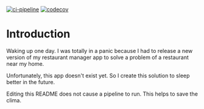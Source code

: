 [![ci-pipeline](https://github.com/KinNeko-De/RestaurantManager/actions/workflows/pipeline.yml/badge.svg?branch=master)](https://github.com/KinNeko-De/RestaurantManager/actions/workflows/pipeline.yml)
[![codecov](https://codecov.io/gh/KinNeko-De/RestaurantManager/branch/master/graph/badge.svg?token=UDEUBG9P4T)](https://codecov.io/gh/KinNeko-De/RestaurantManager)

# Introduction
Waking up one day. I was totally in a panic because I had to release a new version of my restaurant manager app to solve a problem of a restaurant near my home. 

Unfortunately, this app doesn't exist yet. So I create this solution to sleep better in the future.

Editing this README does not cause a pipeline to run. This helps to save the clima.
